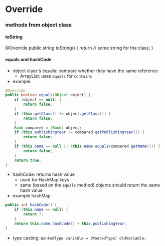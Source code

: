 # Override

### methods from object class

#### toString
@Override
public string toString() {
    return // some string for the class;
}

#### equals and hashCode
* object class's equals: compare whether they have the same reference
    * ArrayList: uses `equals` for `contains`
* example:
```java
@Override
public boolean equals(Object object) {
    if (object == null) {
        return false;
    }
    if (this.getClass() != object.getClass()) {
        return false;
    }
    Book compared = (Book) object;
    if (this.publishingYear != compared.getPublishingYear()) {
        return false;
    }
    if (this.name == null || !this.name.equals(compared.getName())) {
        return false;
    }
    return true;
}
```

* hashCode: returns hash value
    * used for HashMap keys
    * same (based on the `equals` method) objects should return the same hash value
* example hashMap
```java
public int hashCode() {
    if (this.name == null) {
        return 7;
    }
    return this.name.hashCode() + this.publishingYear;
}
```

* type casting: `WantedType variable = (WantedType) oldVariable;`

